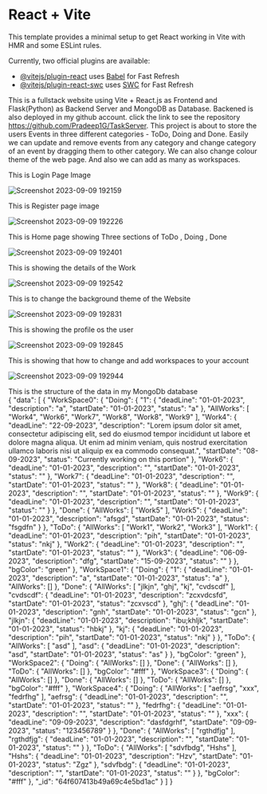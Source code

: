 # React + Vite

This template provides a minimal setup to get React working in Vite with HMR and some ESLint rules.

Currently, two official plugins are available:

- [@vitejs/plugin-react](https://github.com/vitejs/vite-plugin-react/blob/main/packages/plugin-react/README.md) uses [Babel](https://babeljs.io/) for Fast Refresh
- [@vitejs/plugin-react-swc](https://github.com/vitejs/vite-plugin-react-swc) uses [SWC](https://swc.rs/) for Fast Refresh


This is a fullstack website using Vite + React.js as Frontend and Flask(Python) as Backend Server and MongoDB as Database. 
Backened is also deployed in my github account. click the link to see the repository https://github.com/Pradeep1G/TaskServer. 
This project is about to store the users Events in three different categories - ToDo, Doing and Done. 
Easily we can update and remove events from any category and change category of an event by dragging them to other category. 
We can also change colour theme of the web page. 
And also we can add as many as workspaces. 

This is Login Page Image                                                                              

![Screenshot 2023-09-09 192159](https://github.com/Pradeep1G/TaskerApp/assets/98323512/ed7ffb28-5056-4e42-a257-3bc56ba01a97)


This is Register page image                                                                                       

![Screenshot 2023-09-09 192226](https://github.com/Pradeep1G/TaskerApp/assets/98323512/c7863bc4-fafa-4186-ace3-296cf5b15739)

This is Home page showing Three sections of ToDo , Doing , Done                                                     

![Screenshot 2023-09-09 192401](https://github.com/Pradeep1G/TaskerApp/assets/98323512/428a6ffc-6618-4f80-8be1-2a3187b35097)

This is showing the details of the Work                                                                               

![Screenshot 2023-09-09 192542](https://github.com/Pradeep1G/TaskerApp/assets/98323512/95869ccf-5000-4e37-b4df-7ed8875ab9ae)

This is to change the background theme of the Website                                                                

![Screenshot 2023-09-09 192831](https://github.com/Pradeep1G/TaskerApp/assets/98323512/2da03599-0ae7-4a35-97cf-c5d0b96cfe8c)

This is showing the profile os the user                                                                             

![Screenshot 2023-09-09 192845](https://github.com/Pradeep1G/TaskerApp/assets/98323512/9424d462-8231-454e-8134-15e80fa5b68c)

This is showing that how to change and add workspaces to your account                                                  

![Screenshot 2023-09-09 192944](https://github.com/Pradeep1G/TaskerApp/assets/98323512/8e1b07bc-5072-4911-b90e-f24a544385fe)



This is the structure of the data in my MongoDb database                                                             
{
    "data": [
        {
            "WorkSpace0": {
                "Doing": {
                    "1": {
                        "deadLine": "01-01-2023",
                        "description": "a",
                        "startDate": "01-01-2023",
                        "status": "a"
                    },
                    "AllWorks": [
                        "Work4",
                        "Work6",
                        "Work7",
                        "Work8",
                        "Work8",
                        "Work9"
                    ],
                    "Work4": {
                        "deadLine": "22-09-2023",
                        "description": "Lorem ipsum dolor sit amet, consectetur adipiscing elit, sed do eiusmod tempor incididunt ut labore et dolore magna aliqua. Ut enim ad minim veniam, quis nostrud exercitation ullamco laboris nisi ut aliquip ex ea commodo consequat.",
                        "startDate": "08-09-2023",
                        "status": "Currently working on this portion"
                    },
                    "Work6": {
                        "deadLine": "01-01-2023",
                        "description": "",
                        "startDate": "01-01-2023",
                        "status": ""
                    },
                    "Work7": {
                        "deadLine": "01-01-2023",
                        "description": "",
                        "startDate": "01-01-2023",
                        "status": ""
                    },
                    "Work8": {
                        "deadLine": "01-01-2023",
                        "description": "",
                        "startDate": "01-01-2023",
                        "status": ""
                    },
                    "Work9": {
                        "deadLine": "01-01-2023",
                        "description": "",
                        "startDate": "01-01-2023",
                        "status": ""
                    }
                },
                "Done": {
                    "AllWorks": [
                        "Work5"
                    ],
                    "Work5": {
                        "deadLine": "01-01-2023",
                        "description": "afsgd",
                        "startDate": "01-01-2023",
                        "status": "fsgdfn"
                    }
                },
                "ToDo": {
                    "AllWorks": [
                        "Work1",
                        "Work2",
                        "Work3"
                    ],
                    "Work1": {
                        "deadLine": "01-01-2023",
                        "description": "pih",
                        "startDate": "01-01-2023",
                        "status": "nkj"
                    },
                    "Work2": {
                        "deadLine": "01-01-2023",
                        "description": "",
                        "startDate": "01-01-2023",
                        "status": ""
                    },
                    "Work3": {
                        "deadLine": "06-09-2023",
                        "description": "dfg",
                        "startDate": "15-09-2023",
                        "status": ""
                    }
                },
                "bgColor": "green"
            },
            "WorkSpace1": {
                "Doing": {
                    "1": {
                        "deadLine": "01-01-2023",
                        "description": "a",
                        "startDate": "01-01-2023",
                        "status": "a"
                    },
                    "AllWorks": []
                },
                "Done": {
                    "AllWorks": [
                        "jlkjn",
                        "ghj",
                        "kj",
                        "cvdscdf"
                    ],
                    "cvdscdf": {
                        "deadLine": "01-01-2023",
                        "description": "zcxvdcsfd",
                        "startDate": "01-01-2023",
                        "status": "zcxvscd"
                    },
                    "ghj": {
                        "deadLine": "01-01-2023",
                        "description": "gnh",
                        "startDate": "01-01-2023",
                        "status": "gcn"
                    },
                    "jlkjn": {
                        "deadLine": "01-01-2023",
                        "description": "ibu;khljk",
                        "startDate": "01-01-2023",
                        "status": "hbkj"
                    },
                    "kj": {
                        "deadLine": "01-01-2023",
                        "description": "pih",
                        "startDate": "01-01-2023",
                        "status": "nkj"
                    }
                },
                "ToDo": {
                    "AllWorks": [
                        "asd"
                    ],
                    "asd": {
                        "deadLine": "01-01-2023",
                        "description": "asd",
                        "startDate": "01-01-2023",
                        "status": "as"
                    }
                },
                "bgColor": "green"
            },
            "WorkSpace2": {
                "Doing": {
                    "AllWorks": []
                },
                "Done": {
                    "AllWorks": []
                },
                "ToDo": {
                    "AllWorks": []
                },
                "bgColor": "#fff"
            },
            "WorkSpace3": {
                "Doing": {
                    "AllWorks": []
                },
                "Done": {
                    "AllWorks": []
                },
                "ToDo": {
                    "AllWorks": []
                },
                "bgColor": "#fff"
            },
            "WorkSpace4": {
                "Doing": {
                    "AllWorks": [
                        "aefrsg",
                        "xxx",
                        "fedrfhg"
                    ],
                    "aefrsg": {
                        "deadLine": "01-01-2023",
                        "description": "",
                        "startDate": "01-01-2023",
                        "status": ""
                    },
                    "fedrfhg": {
                        "deadLine": "01-01-2023",
                        "description": "",
                        "startDate": "01-01-2023",
                        "status": ""
                    },
                    "xxx": {
                        "deadLine": "09-09-2023",
                        "description": "dasfdgrhf",
                        "startDate": "09-09-2023",
                        "status": "123456789"
                    }
                },
                "Done": {
                    "AllWorks": [
                        "rgthdfjg"
                    ],
                    "rgthdfjg": {
                        "deadLine": "01-01-2023",
                        "description": "",
                        "startDate": "01-01-2023",
                        "status": ""
                    }
                },
                "ToDo": {
                    "AllWorks": [
                        "sdvfbdg",
                        "Hshs"
                    ],
                    "Hshs": {
                        "deadLine": "01-01-2023",
                        "description": "Hzv",
                        "startDate": "01-01-2023",
                        "status": "Zgz"
                    },
                    "sdvfbdg": {
                        "deadLine": "01-01-2023",
                        "description": "",
                        "startDate": "01-01-2023",
                        "status": ""
                    }
                },
                "bgColor": "#fff"
            },
            "_id": "64f607413b49a69c4e5bd1ac"
        }
    ]
}

